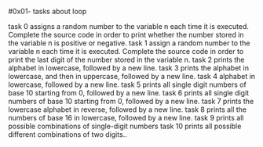 #0x01- tasks about loop 

task 0 assigns a random number to the variable n each time it is executed. Complete the source code in order to print whether the number stored in the variable n is positive or negative.
task 1 assign a random number to the variable n each time it is executed. Complete the source code in order to print the last digit of the number stored in the variable n.
task 2 prints the alphabet in lowercase, followed by a new line.
task 3 prints the alphabet in lowercase, and then in uppercase, followed by a new line.
task 4 alphabet in lowercase, followed by a new line.
task 5 prints all single digit numbers of base 10 starting from 0, followed by a new line.
task 6 prints all single digit numbers of base 10 starting from 0, followed by a new line.
task 7 prints the lowercase alphabet in reverse, followed by a new line.
task 8 prints all the numbers of base 16 in lowercase, followed by a new line.
task 9 prints all possible combinations of single-digit numbers
task 10 prints all possible different combinations of two digits..

